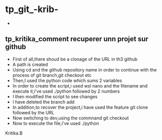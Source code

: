 # tp_git_-krib-


-
## tp_kritika_comment recuperer unn projet sur github

- First of all,there shoud be a clonage of the URL in th3 github
- A path is created 
- Using cd and the github repository name in order to continue with the process of git branch,git checkout etc
- Then,I used the python code which sums 2 variables
- In order to create the script,i used wsl nano and the filename and execute it,i've used ./python<filename> followed by 2 numbers
- I then modified the script to see changes 
- I have deleted the branch add
- In addition,to recover the project,i have used the feature git clone followed by the URL
- Now switching to dev,using the commnand git checkout 
- Now to execute the file,i've used ./python<filename>

Kritika.B
